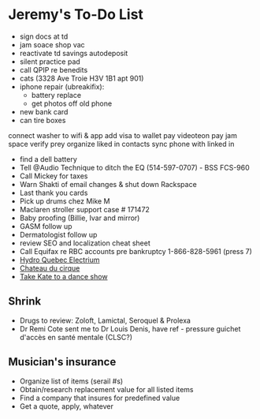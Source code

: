 # Jeremy's To-Do List

- sign docs at td
- jam soace shop vac
- reactivate td savings autodeposit
- silent practice pad
- call QPIP re benedits
- cats (3328 Ave Troie H3V 1B1 apt 901)
- iphone repair (ubreakifix):
  - battery replace
  - get photos off old phone
- new bank card
- can tire boxes

connect washer to wifi & app
add visa to wallet
pay videoteon
pay jam space
verify prey
organize liked in contacts
sync phone with linked in

- find a dell battery
- Tell @Audio Technique to ditch the EQ (514-597-0707) - BSS FCS-960
- Call Mickey for taxes
- Warn Shakti of email changes & shut down Rackspace
- Last thank you cards
- Pick up drums chez Mike M
- Maclaren stroller support case # 171472
- Baby proofing (Billie, Ivar and mirror)
- GASM follow up
- Dermatologist follow up
- review SEO and localization cheat sheet
- Call Equifax re RBC accounts pre bankruptcy 1-866-828-5961 (press 7)
- [Hydro Quebec Electrium](http://www.hydroquebec.com/visit/monteregie/electrium.html)
- [Chateau du cirque](https://www.chateau-cirque.com/)
- [Take Kate to a dance show](https://www.quebecdanse.org/)

## Shrink

- Drugs to review: Zoloft, Lamictal, Seroquel & Prolexa
- Dr Remi Cote sent me to Dr Louis Denis, have ref - pressure guichet d'accès en santé mentale (CLSC?)

## Musician's insurance

- Organize list of items (serail #s)
- Obtain/research replacement value for all listed items
- Find a company that insures for predefined value
- Get a quote, apply, whatever
